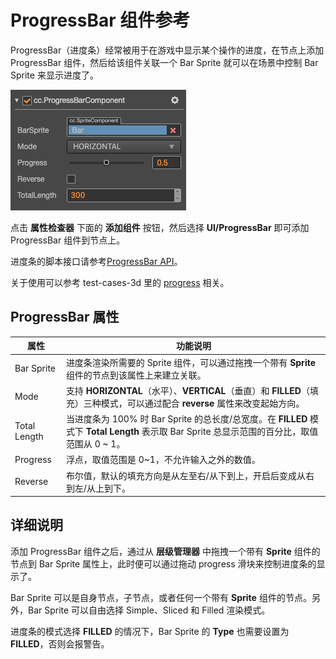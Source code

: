 # ProgressBar 组件参考

ProgressBar（进度条）经常被用于在游戏中显示某个操作的进度，在节点上添加 ProgressBar 组件，然后给该组件关联一个 Bar Sprite 就可以在场景中控制 Bar Sprite 来显示进度了。

![add-progressbar](progress/add-progressbar.png)

点击 **属性检查器** 下面的 **添加组件** 按钮，然后选择 **UI/ProgressBar** 即可添加 ProgressBar 组件到节点上。

进度条的脚本接口请参考[ProgressBar API](https://docs.cocos.com/creator/3.0/api/zh/classes/ui.progressbar.html)。

关于使用可以参考 test-cases-3d 里的 [progress](https://github.com/cocos-creator/test-cases-3d/tree/master/assets/cases/ui/11.progress) 相关。

## ProgressBar 属性

| 属性 |   功能说明
| -------------- | ----------- |
| Bar Sprite | 进度条渲染所需要的 Sprite 组件，可以通过拖拽一个带有 **Sprite** 组件的节点到该属性上来建立关联。
| Mode | 支持 **HORIZONTAL**（水平）、**VERTICAL**（垂直）和 **FILLED**（填充）三种模式，可以通过配合 **reverse** 属性来改变起始方向。
| Total Length | 当进度条为 100% 时 Bar Sprite 的总长度/总宽度。在 **FILLED** 模式下 **Total Length** 表示取 Bar Sprite 总显示范围的百分比，取值范围从 0 ~ 1。
|Progress | 浮点，取值范围是 0~1，不允许输入之外的数值。
|Reverse | 布尔值，默认的填充方向是从左至右/从下到上，开启后变成从右到左/从上到下。

## 详细说明

添加 ProgressBar 组件之后，通过从 **层级管理器** 中拖拽一个带有 **Sprite** 组件的节点到 Bar Sprite 属性上，此时便可以通过拖动 progress 滑块来控制进度条的显示了。

Bar Sprite 可以是自身节点，子节点，或者任何一个带有 **Sprite** 组件的节点。另外，Bar Sprite 可以自由选择 Simple、Sliced 和 Filled 渲染模式。

进度条的模式选择 **FILLED** 的情况下，Bar Sprite 的 **Type** 也需要设置为 **FILLED**，否则会报警告。<!--详细使用说明请查阅[ProgressBar UI 控件介绍](../ui/ui-components.md#progressbar-)。-->
